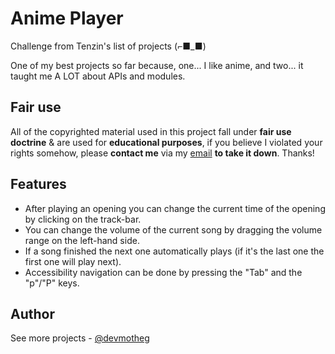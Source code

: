 # Anime Player

Challenge from Tenzin's list of projects (⌐■_■)

One of my best projects so far because, one... I like anime, and two... it taught me A LOT about APIs and modules.

## Fair use

All of the copyrighted material used in this project fall under **fair use doctrine** & are used for **educational purposes**, if you believe I violated your rights somehow, please **contact me** via my [email](mailto:devmoinhu@gmail.com) **to take it down**. Thanks!

## Features

- After playing an opening you can change the current time of the opening by clicking on the track-bar.
- You can change the volume of the current song by dragging the volume range on the left-hand side.
- If a song finished the next one automatically plays (if it's the last one the first one will play next).
- Accessibility navigation can be done by pressing the "Tab" and the "p"/"P" keys.

## Author

See more projects - [@devmotheg](https://github.com/devmotheg?tab=repositories)
